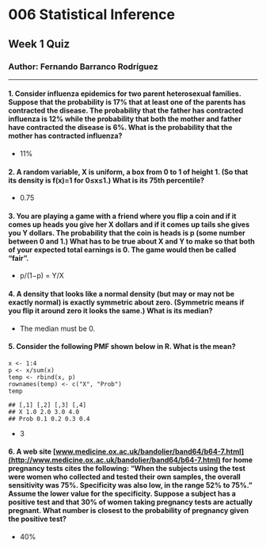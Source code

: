 # 006 Statistical Inference

## Week 1 Quiz

### Author: Fernando Barranco Rodríguez

---

#### 1. Consider influenza epidemics for two parent heterosexual families. Suppose that the probability is 17% that at least one of the parents has contracted the disease. The probability that the father has contracted influenza is 12% while the probability that both the mother and father have contracted the disease is 6%. What is the probability that the mother has contracted influenza?

* 11%

#### 2. A random variable, X is uniform, a box from 0 to 1 of height 1. (So that its density is f(x)=1 for 0≤x≤1.) What is its 75th percentile?

* 0.75

#### 3. You are playing a game with a friend where you flip a coin and if it comes up heads you give her X dollars and if it comes up tails she gives you Y dollars. The probability that the coin is heads is p (some number between 0 and 1.) What has to be true about X and Y to make so that both of your expected total earnings is 0. The game would then be called “fair”.

* p/(1−p) = Y/X

#### 4. A density that looks like a normal density (but may or may not be exactly normal) is exactly symmetric about zero. (Symmetric means if you flip it around zero it looks the same.) What is its median?

* The median must be 0.

#### 5. Consider the following PMF shown below in R. What is the mean?

```
x <- 1:4
p <- x/sum(x)
temp <- rbind(x, p)
rownames(temp) <- c("X", "Prob")
temp
```

```
## [,1] [,2] [,3] [,4]
## X 1.0 2.0 3.0 4.0
## Prob 0.1 0.2 0.3 0.4
```

* 3

#### 6. A web site [www.medicine.ox.ac.uk/bandolier/band64/b64-7.html](http://www.medicine.ox.ac.uk/bandolier/band64/b64-7.html) for home pregnancy tests cites the following: “When the subjects using the test were women who collected and tested their own samples, the overall sensitivity was 75%. Specificity was also low, in the range 52% to 75%.” Assume the lower value for the specificity. Suppose a subject has a positive test and that 30% of women taking pregnancy tests are actually pregnant. What number is closest to the probability of pregnancy given the positive test?

* 40%



